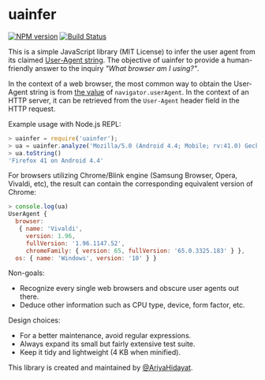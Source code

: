 # uainfer

[![NPM version](https://img.shields.io/npm/v/uainfer.svg)](https://www.npmjs.com/package/uainfer)
[![Build Status](https://dev.azure.com/ariya77/uainfer/_apis/build/status/ariya.uainfer)](https://dev.azure.com/ariya77/uainfer/_build/latest?definitionId=1)

This is a simple JavaScript library (MIT License) to infer the user agent from its claimed [User-Agent string](https://developer.mozilla.org/en-US/docs/Web/HTTP/Headers/User-Agent). The objective of uainfer to provide a human-friendly answer to the inquiry _"What browser am I using?"_.

In the context of a web browser, the most common way to obtain the User-Agent string is from [the value](https://developer.mozilla.org/en-US/docs/Web/API/NavigatorID/userAgent) of `navigator.userAgent`. In the context of an HTTP server, it can be retrieved from the `User-Agent` header field in the HTTP request.

Example usage with Node.js REPL:

```js
> uainfer = require('uainfer');
> ua = uainfer.analyze('Mozilla/5.0 (Android 4.4; Mobile; rv:41.0) Gecko/41.0 Firefox/41.0');
> ua.toString()
'Firefox 41 on Android 4.4'
```

For browsers utilizing Chrome/Blink engine (Samsung Browser, Opera, Vivaldi, etc), the result can contain the corresponding equivalent version of Chrome:

```js
> console.log(ua)
UserAgent {
  browser:
   { name: 'Vivaldi',
     version: 1.96,
     fullVersion: '1.96.1147.52',
     chromeFamily: { version: 65, fullVersion: '65.0.3325.183' } },
  os: { name: 'Windows', version: '10' } }
```


Non-goals:
* Recognize every single web browsers and obscure user agents out there.
* Deduce other information such as CPU type, device, form factor, etc.

Design choices:
* For a better maintenance, avoid regular expressions.
* Always expand its small but fairly extensive test suite.
* Keep it tidy and lightweight (4 KB when minified).

This library is created and maintained by [@AriyaHidayat](https://twitter.com/AriyaHidayat).
